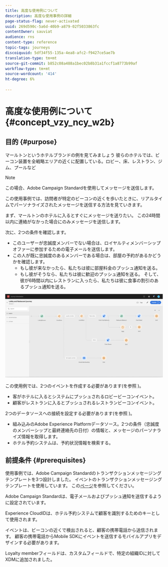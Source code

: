 ```yaml
---
title: 高度な使用例について
description: 高度な使用事例の詳細
page-status-flag: never-activated
uuid: 269d590c-5a6d-40b9-a879-02f5033863fc
contentOwner: sauviat
audience: rns
content-type: reference
topic-tags: journeys
discoiquuid: 5df34f55-135a-4ea8-afc2-f9427ce5ae7b
translation-type: tm+mt
source-git-commit: b852c08a488a1bec02b8b31a1fccf1a8773b99af
workflow-type: tm+mt
source-wordcount: '414'
ht-degree: 6%

---
```



# 高度な使用例について{#concept_vzy_ncy_w2b}

## 目的 {#purpose}

マールトンというホテルブランドの例を見てみましょう 彼らのホテルでは、ビーコン装置を全戦略エリアの近くに配置している。ロビー、床、レストラン、ジム、プールなど

>[!NOTE]
>
>この場合、Adobe Campaign Standardを使用してメッセージを送信します。

この使用事例では、訪問者が特定のビーコンの近くを歩いたときに、リアルタイムでパーソナライズされたメッセージを送信する方法を見ていきます。

まず、マールトンのホテルに入るとすぐにメッセージを送りたい。 この24時間以内に連絡がなかった場合にのみメッセージを送信します。

次に、2つの条件を確認します。

* このユーザーが忠誠度メンバーでない場合は、ロイヤルティメンバーシップオファーに参加するための電子メールを送信します。
* この人が既に忠誠度のあるメンバーである場合は、部屋の予約があるかどうかを確認します。
   * もし彼が来なかったら、私たちは彼に部屋料金のプッシュ通知を送る。
   * もし彼がそうなら、私たちは彼に歓迎のプッシュ通知を送る。 そして、彼が6時間以内にレストランに入ったら、私たちは彼に食事の割引のあるプッシュ通知を送る。

![](../assets/journeyuc2_29.png)

この使用例では、2つのイベントを作成する必要があります(を参照 [](../usecase/configuring-the-events.md))。

* 客がホテルに入るとシステムにプッシュされるロビービーコンイベント。
* 顧客がレストランに入るとプッシュされるレストランビーコンイベント。

2つのデータソースへの接続を設定する必要があります(を参照 [](../usecase/configuring-the-data-sources.md))。

* 組み込みのAdobe Experience Platformデータソース。2つの条件（忠誠度のメンバーシップと最終連絡先の日付）の情報と、メッセージのパーソナライズ情報を取得します。
* ホテル予約システムは、予約状況情報を検索する。

## 前提条件 {#prerequisites}

使用事例では、Adobe Campaign Standardのトランザクションメッセージングテンプレートを3つ設計しました。 イベントのトランザクションメッセージングテンプレートを使用しています。 この[ページ](https://docs.adobe.com/content/help/ja-JP/campaign-standard/using/communication-channels/transactional-messaging/about-transactional-messaging.html)を参照してください。

Adobe Campaign Standardは、電子メールおよびプッシュ通知を送信するように設定されています。

Experience CloudIDは、ホテル予約システムで顧客を識別するためのキーとして使用されます。

イベントは、ビーコンの近くで検出されると、顧客の携帯電話から送信されます。 顧客の携帯電話からMobile SDKにイベントを送信するモバイルアプリをデザインする必要があります。

Loyalty memberフィールドは、カスタムフィールドで、特定の組織IDに対してXDMに追加されました。
